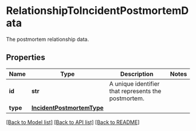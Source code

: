 # RelationshipToIncidentPostmortemData

The postmortem relationship data.

## Properties
Name | Type | Description | Notes
------------ | ------------- | ------------- | -------------
**id** | **str** | A unique identifier that represents the postmortem. | 
**type** | [**IncidentPostmortemType**](IncidentPostmortemType.md) |  | 

[[Back to Model list]](README.md#documentation-for-models) [[Back to API list]](README.md#documentation-for-api-endpoints) [[Back to README]](README.md)


